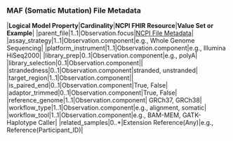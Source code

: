 ### MAF (Somatic Mutation) File Metadata

|**Logical Model Property**|**Cardinality**|**NCPI FHIR Resource**|**Value Set or Example**|
|parent_file|1..1|Observation.focus|[NCPI File Metadata](StructureDefinition-ncpi-file-metadata.html)|
|assay_strategy|1..1|Observation.component|e.g., Whole Genome Sequencing|
|platform_instrument|1..1|Observation.component|e.g., Illumina HiSeq2000|
|library_prep|0..1|Observation.component|e.g., polyA|
|library_selection|0..1|Observation.component||
|strandedness|0..1|Observation.component|stranded, unstranded|
|target_region|1..1|Observation.component||
|is_paired_end|0..1|Observation.component|True, False|
|adaptor_trimmed|0..1|Observation.component|True, False|
|reference_genome|1..1|Observation.component| GRCh37, GRCh38|
|workflow_type|1..1|Observation.component|e.g., alignment, somatic|
|workflow_tool|1..1|Observation.component|e.g., BAM-MEM, GATK-Haplotype Caller|
|related_samples|0..*|Extension Reference(Any)|e.g., Reference(Participant_ID)|
